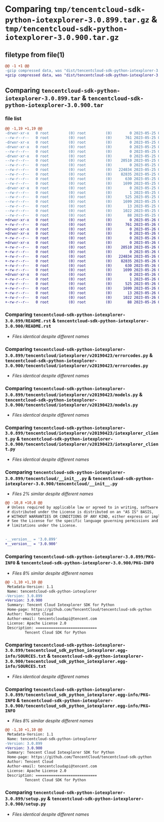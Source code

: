 # Comparing `tmp/tencentcloud-sdk-python-iotexplorer-3.0.899.tar.gz` & `tmp/tencentcloud-sdk-python-iotexplorer-3.0.900.tar.gz`

## filetype from file(1)

```diff
@@ -1 +1 @@
-gzip compressed data, was "dist/tencentcloud-sdk-python-iotexplorer-3.0.899.tar", last modified: Thu May 25 00:29:24 2023, max compression
+gzip compressed data, was "dist/tencentcloud-sdk-python-iotexplorer-3.0.900.tar", last modified: Fri May 26 02:21:21 2023, max compression
```

## Comparing `tencentcloud-sdk-python-iotexplorer-3.0.899.tar` & `tencentcloud-sdk-python-iotexplorer-3.0.900.tar`

### file list

```diff
@@ -1,19 +1,19 @@
-drwxr-xr-x   0 root         (0) root         (0)        0 2023-05-25 00:29:24.000000 tencentcloud-sdk-python-iotexplorer-3.0.899/
--rw-r--r--   0 root         (0) root         (0)      761 2023-05-25 00:29:24.000000 tencentcloud-sdk-python-iotexplorer-3.0.899/README.rst
-drwxr-xr-x   0 root         (0) root         (0)        0 2023-05-25 00:29:24.000000 tencentcloud-sdk-python-iotexplorer-3.0.899/tencentcloud/
-drwxr-xr-x   0 root         (0) root         (0)        0 2023-05-25 00:29:24.000000 tencentcloud-sdk-python-iotexplorer-3.0.899/tencentcloud/iotexplorer/
--rw-r--r--   0 root         (0) root         (0)        0 2023-05-25 00:29:24.000000 tencentcloud-sdk-python-iotexplorer-3.0.899/tencentcloud/iotexplorer/__init__.py
-drwxr-xr-x   0 root         (0) root         (0)        0 2023-05-25 00:29:24.000000 tencentcloud-sdk-python-iotexplorer-3.0.899/tencentcloud/iotexplorer/v20190423/
--rw-r--r--   0 root         (0) root         (0)    20510 2023-05-25 00:29:24.000000 tencentcloud-sdk-python-iotexplorer-3.0.899/tencentcloud/iotexplorer/v20190423/errorcodes.py
--rw-r--r--   0 root         (0) root         (0)        0 2023-05-25 00:29:24.000000 tencentcloud-sdk-python-iotexplorer-3.0.899/tencentcloud/iotexplorer/v20190423/__init__.py
--rw-r--r--   0 root         (0) root         (0)   224834 2023-05-25 00:29:24.000000 tencentcloud-sdk-python-iotexplorer-3.0.899/tencentcloud/iotexplorer/v20190423/models.py
--rw-r--r--   0 root         (0) root         (0)    82835 2023-05-25 00:29:24.000000 tencentcloud-sdk-python-iotexplorer-3.0.899/tencentcloud/iotexplorer/v20190423/iotexplorer_client.py
--rw-r--r--   0 root         (0) root         (0)      630 2023-05-25 00:29:24.000000 tencentcloud-sdk-python-iotexplorer-3.0.899/tencentcloud/__init__.py
--rw-r--r--   0 root         (0) root         (0)     1699 2023-05-25 00:29:24.000000 tencentcloud-sdk-python-iotexplorer-3.0.899/PKG-INFO
-drwxr-xr-x   0 root         (0) root         (0)        0 2023-05-25 00:29:24.000000 tencentcloud-sdk-python-iotexplorer-3.0.899/tencentcloud_sdk_python_iotexplorer.egg-info/
--rw-r--r--   0 root         (0) root         (0)        1 2023-05-25 00:29:24.000000 tencentcloud-sdk-python-iotexplorer-3.0.899/tencentcloud_sdk_python_iotexplorer.egg-info/dependency_links.txt
--rw-r--r--   0 root         (0) root         (0)      525 2023-05-25 00:29:24.000000 tencentcloud-sdk-python-iotexplorer-3.0.899/tencentcloud_sdk_python_iotexplorer.egg-info/SOURCES.txt
--rw-r--r--   0 root         (0) root         (0)     1699 2023-05-25 00:29:24.000000 tencentcloud-sdk-python-iotexplorer-3.0.899/tencentcloud_sdk_python_iotexplorer.egg-info/PKG-INFO
--rw-r--r--   0 root         (0) root         (0)       13 2023-05-25 00:29:24.000000 tencentcloud-sdk-python-iotexplorer-3.0.899/tencentcloud_sdk_python_iotexplorer.egg-info/top_level.txt
--rw-r--r--   0 root         (0) root         (0)     1022 2023-05-25 00:29:24.000000 tencentcloud-sdk-python-iotexplorer-3.0.899/setup.py
--rw-r--r--   0 root         (0) root         (0)       88 2023-05-25 00:29:24.000000 tencentcloud-sdk-python-iotexplorer-3.0.899/setup.cfg
+drwxr-xr-x   0 root         (0) root         (0)        0 2023-05-26 02:21:21.000000 tencentcloud-sdk-python-iotexplorer-3.0.900/
+-rw-r--r--   0 root         (0) root         (0)      761 2023-05-26 02:21:21.000000 tencentcloud-sdk-python-iotexplorer-3.0.900/README.rst
+drwxr-xr-x   0 root         (0) root         (0)        0 2023-05-26 02:21:21.000000 tencentcloud-sdk-python-iotexplorer-3.0.900/tencentcloud/
+drwxr-xr-x   0 root         (0) root         (0)        0 2023-05-26 02:21:21.000000 tencentcloud-sdk-python-iotexplorer-3.0.900/tencentcloud/iotexplorer/
+-rw-r--r--   0 root         (0) root         (0)        0 2023-05-26 02:21:21.000000 tencentcloud-sdk-python-iotexplorer-3.0.900/tencentcloud/iotexplorer/__init__.py
+drwxr-xr-x   0 root         (0) root         (0)        0 2023-05-26 02:21:21.000000 tencentcloud-sdk-python-iotexplorer-3.0.900/tencentcloud/iotexplorer/v20190423/
+-rw-r--r--   0 root         (0) root         (0)    20510 2023-05-26 02:21:21.000000 tencentcloud-sdk-python-iotexplorer-3.0.900/tencentcloud/iotexplorer/v20190423/errorcodes.py
+-rw-r--r--   0 root         (0) root         (0)        0 2023-05-26 02:21:21.000000 tencentcloud-sdk-python-iotexplorer-3.0.900/tencentcloud/iotexplorer/v20190423/__init__.py
+-rw-r--r--   0 root         (0) root         (0)   224834 2023-05-26 02:21:21.000000 tencentcloud-sdk-python-iotexplorer-3.0.900/tencentcloud/iotexplorer/v20190423/models.py
+-rw-r--r--   0 root         (0) root         (0)    82835 2023-05-26 02:21:21.000000 tencentcloud-sdk-python-iotexplorer-3.0.900/tencentcloud/iotexplorer/v20190423/iotexplorer_client.py
+-rw-r--r--   0 root         (0) root         (0)      630 2023-05-26 02:21:21.000000 tencentcloud-sdk-python-iotexplorer-3.0.900/tencentcloud/__init__.py
+-rw-r--r--   0 root         (0) root         (0)     1699 2023-05-26 02:21:21.000000 tencentcloud-sdk-python-iotexplorer-3.0.900/PKG-INFO
+drwxr-xr-x   0 root         (0) root         (0)        0 2023-05-26 02:21:21.000000 tencentcloud-sdk-python-iotexplorer-3.0.900/tencentcloud_sdk_python_iotexplorer.egg-info/
+-rw-r--r--   0 root         (0) root         (0)        1 2023-05-26 02:21:21.000000 tencentcloud-sdk-python-iotexplorer-3.0.900/tencentcloud_sdk_python_iotexplorer.egg-info/dependency_links.txt
+-rw-r--r--   0 root         (0) root         (0)      525 2023-05-26 02:21:21.000000 tencentcloud-sdk-python-iotexplorer-3.0.900/tencentcloud_sdk_python_iotexplorer.egg-info/SOURCES.txt
+-rw-r--r--   0 root         (0) root         (0)     1699 2023-05-26 02:21:21.000000 tencentcloud-sdk-python-iotexplorer-3.0.900/tencentcloud_sdk_python_iotexplorer.egg-info/PKG-INFO
+-rw-r--r--   0 root         (0) root         (0)       13 2023-05-26 02:21:21.000000 tencentcloud-sdk-python-iotexplorer-3.0.900/tencentcloud_sdk_python_iotexplorer.egg-info/top_level.txt
+-rw-r--r--   0 root         (0) root         (0)     1022 2023-05-26 02:21:21.000000 tencentcloud-sdk-python-iotexplorer-3.0.900/setup.py
+-rw-r--r--   0 root         (0) root         (0)       88 2023-05-26 02:21:21.000000 tencentcloud-sdk-python-iotexplorer-3.0.900/setup.cfg
```

### Comparing `tencentcloud-sdk-python-iotexplorer-3.0.899/README.rst` & `tencentcloud-sdk-python-iotexplorer-3.0.900/README.rst`

 * *Files identical despite different names*

### Comparing `tencentcloud-sdk-python-iotexplorer-3.0.899/tencentcloud/iotexplorer/v20190423/errorcodes.py` & `tencentcloud-sdk-python-iotexplorer-3.0.900/tencentcloud/iotexplorer/v20190423/errorcodes.py`

 * *Files identical despite different names*

### Comparing `tencentcloud-sdk-python-iotexplorer-3.0.899/tencentcloud/iotexplorer/v20190423/models.py` & `tencentcloud-sdk-python-iotexplorer-3.0.900/tencentcloud/iotexplorer/v20190423/models.py`

 * *Files identical despite different names*

### Comparing `tencentcloud-sdk-python-iotexplorer-3.0.899/tencentcloud/iotexplorer/v20190423/iotexplorer_client.py` & `tencentcloud-sdk-python-iotexplorer-3.0.900/tencentcloud/iotexplorer/v20190423/iotexplorer_client.py`

 * *Files identical despite different names*

### Comparing `tencentcloud-sdk-python-iotexplorer-3.0.899/tencentcloud/__init__.py` & `tencentcloud-sdk-python-iotexplorer-3.0.900/tencentcloud/__init__.py`

 * *Files 2% similar despite different names*

```diff
@@ -10,8 +10,8 @@
 # Unless required by applicable law or agreed to in writing, software
 # distributed under the License is distributed on an "AS IS" BASIS,
 # WITHOUT WARRANTIES OR CONDITIONS OF ANY KIND, either express or implied.
 # See the License for the specific language governing permissions and
 # limitations under the License.
 
 
-__version__ = '3.0.899'
+__version__ = '3.0.900'
```

### Comparing `tencentcloud-sdk-python-iotexplorer-3.0.899/PKG-INFO` & `tencentcloud-sdk-python-iotexplorer-3.0.900/PKG-INFO`

 * *Files 8% similar despite different names*

```diff
@@ -1,10 +1,10 @@
 Metadata-Version: 1.1
 Name: tencentcloud-sdk-python-iotexplorer
-Version: 3.0.899
+Version: 3.0.900
 Summary: Tencent Cloud Iotexplorer SDK for Python
 Home-page: https://github.com/TencentCloud/tencentcloud-sdk-python
 Author: Tencent Cloud
 Author-email: tencentcloudapi@tencent.com
 License: Apache License 2.0
 Description: ============================
         Tencent Cloud SDK for Python
```

### Comparing `tencentcloud-sdk-python-iotexplorer-3.0.899/tencentcloud_sdk_python_iotexplorer.egg-info/SOURCES.txt` & `tencentcloud-sdk-python-iotexplorer-3.0.900/tencentcloud_sdk_python_iotexplorer.egg-info/SOURCES.txt`

 * *Files identical despite different names*

### Comparing `tencentcloud-sdk-python-iotexplorer-3.0.899/tencentcloud_sdk_python_iotexplorer.egg-info/PKG-INFO` & `tencentcloud-sdk-python-iotexplorer-3.0.900/tencentcloud_sdk_python_iotexplorer.egg-info/PKG-INFO`

 * *Files 8% similar despite different names*

```diff
@@ -1,10 +1,10 @@
 Metadata-Version: 1.1
 Name: tencentcloud-sdk-python-iotexplorer
-Version: 3.0.899
+Version: 3.0.900
 Summary: Tencent Cloud Iotexplorer SDK for Python
 Home-page: https://github.com/TencentCloud/tencentcloud-sdk-python
 Author: Tencent Cloud
 Author-email: tencentcloudapi@tencent.com
 License: Apache License 2.0
 Description: ============================
         Tencent Cloud SDK for Python
```

### Comparing `tencentcloud-sdk-python-iotexplorer-3.0.899/setup.py` & `tencentcloud-sdk-python-iotexplorer-3.0.900/setup.py`

 * *Files identical despite different names*


